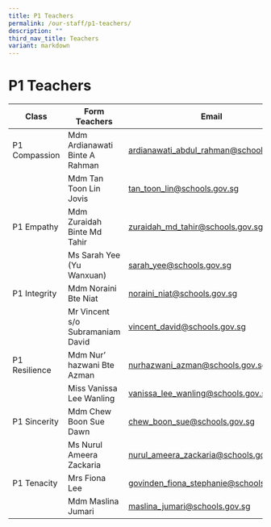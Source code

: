 ```yaml
---
title: P1 Teachers
permalink: /our-staff/p1-teachers/
description: ""
third_nav_title: Teachers
variant: markdown
---
```

<h1><b>P1 Teachers</b></h1>



| Class | Form Teachers | Email |
| -------- | -------- | -------- |
| P1 Compassion    | Mdm Ardianawati Binte A Rahman    | [ardianawati_abdul_rahman@schools.gov.sg](mailto:ardianawati_abdul_rahman@schools.gov.sg)     |
| |Mdm Tan Toon Lin Jovis|[tan_toon_lin@schools.gov.sg](mailto:tan_toon_lin@schools.gov.sg)|
|P1 Empathy|Mdm Zuraidah Binte Md Tahir|[zuraidah_md_tahir@schools.gov.sg](zuraidah_md_tahir@schools.gov.sg)|
| |Ms Sarah Yee (Yu Wanxuan)|[sarah_yee@schools.gov.sg](mailto:sarah_yee@schools.gov.sg)|
|P1 Integrity|Mdm Noraini Bte Niat|[noraini_niat@schools.gov.sg](mailto:noraini_niat@schools.gov.sg)|
| |Mr Vincent s/o Subramaniam David|[vincent_david@schools.gov.sg](mailto:vincent_david@schools.gov.sg)|
|P1 Resilience|Mdm Nur’ hazwani Bte Azman|[nurhazwani_azman@schools.gov.sg](mailto:nurhazwani_azman@schools.gov.sg)|
| |Miss Vanissa Lee Wanling|[vanissa_lee_wanling@schools.gov.sg](mailto:vanissa_lee_wanling@schools.gov.sg)|
|P1 Sincerity|Mdm Chew Boon Sue Dawn|[chew_boon_sue@schools.gov.sg](mailto:chew_boon_sue@schools.gov.sg)|
| |Ms Nurul Ameera Zackaria|[nurul_ameera_zackaria@schools.gov.sg](mailto:nurul_ameera_zackaria@schools.gov.sg)|
|P1 Tenacity|Mrs Fiona Lee|[govinden_fiona_stephanie@schools.gov.sg](mailto:govinden_fiona_stephanie@schools.gov.sg)|
| |Mdm Maslina Jumari |[maslina_jumari@schools.gov.sg](mailto:maslina_jumari@schools.gov.sg)|